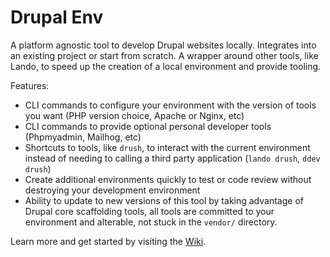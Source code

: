 # Drupal Env

A platform agnostic tool to develop Drupal websites locally. Integrates into an existing project or start from scratch. A wrapper around other tools, like Lando, to speed up the creation of a local environment and provide tooling.

Features:

* CLI commands to configure your environment with the version of tools you want (PHP version choice, Apache or Nginx, etc)
* CLI commands to provide optional personal developer tools (Phpmyadmin, Mailhog, etc)
* Shortcuts to tools, like `drush`, to interact with the current environment instead of needing to calling a third party application (`lando drush`, `ddev drush`)
* Create additional environments quickly to test or code review without destroying your development environment
* Ability to update to new versions of this tool by taking advantage of Drupal core scaffolding tools, all tools are committed to your environment and alterable, not stuck in the `vendor/` directory.

Learn more and get started by visiting the [Wiki](https://github.com/mattsqd/drupal-env/wiki).
